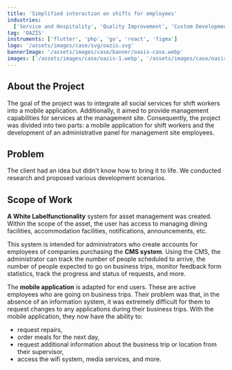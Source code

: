 ```yaml
---
title: 'Simplified interaction on shifts for employees'
industries:
  ['Service and Hospitality', 'Quality Improvement', 'Custom Development']
tag: 'OAZIS'
instruments: ['flutter', 'php', 'go', 'react', 'figma']
logo: '/assets/images/case/svg/oazis.svg'
bannerImage: '/assets/images/case/banner/oasis-case.webp'
images: ['/assets/images/case/oazis-1.webp', '/assets/images/case/oazis-2.webp']
---
```


## About the Project

The goal of the project was to integrate all social services for shift workers into a mobile application. Additionally, it aimed to provide management capabilities for services at the management site. Consequently, the project was divided into two parts: a mobile application for shift workers and the development of an administrative panel for management site employees.

## Problem

The client had an idea but didn't know how to bring it to life. We conducted research and proposed various development scenarios.

## Scope of Work

<p><strong>A White Labelfunctionality</strong> system for asset management was created. Within the scope of the asset, the user has access to managing dining facilities, accommodation facilities, notifications, announcements, etc.</p>

<p>This system is intended for administrators who create accounts for employees of companies purchasing the <strong>CMS system</strong>. Using the CMS, the administrator can track the number of people scheduled to arrive, the number of people expected to go on business trips, monitor feedback form statistics, track the progress and status of requests, and more.</p>

<p>The <strong>mobile application</strong> is adapted for end users. These are active employees who are going on business trips. Their problem was that, in the absence of an information system, it was extremely difficult for them to request changes to any applications during their business trips. With the mobile application, they now have the ability to:</p>

- request repairs,
- order meals for the next day,
- request additional information about the business trip or location from their supervisor,
- access the wifi system, media services, and more.
